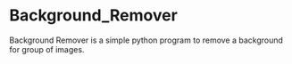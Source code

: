 # Background_Remover
Background Remover is a simple python program to remove a background for group of images.
